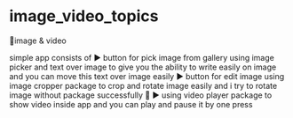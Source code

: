 # image_video_topics

🚀image & video 

simple app consists of 
▶️ button for  pick image from gallery using image picker and text over image 
to give you the ability to write easily on image and you can move this text over image easily 
▶️ button for edit image using image cropper package to crop and rotate image easily 
and i try to rotate image without package successfully 🔅
▶️ using video player package to show video inside app and you can play and pause it by one press 

